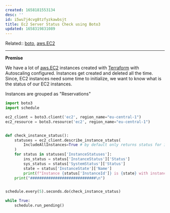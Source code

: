 ```yaml
---
created: 1658181553134
desc: ''
id: i5wu7j4cvg8tzfyzkawbsjt
title: Ec2 Server Status Check using Boto3
updated: 1658319831089
---
```

   
Related::  [boto](../devlog/boto.md), [aws.EC2](../devlog/aws.EC2.md)   
   
   
---   
   
**Premise**   
   
We have a lot of [aws.EC2](../devlog/aws.EC2.md) instances created with [Terraform](../devlog/terraform.md) with Autoscaling configured. Instances get created and deleted all the time. Since, EC2 instances need some time to initialize, we want to know what is the status of our EC2 instances.   
   
Instances are grouped as "Reservations"   
   
```py
import boto3
import schedule

ec2_client = boto3.client('ec2', region_name="eu-central-1")
ec2_resource = boto3.resource('ec2', region_name="eu-central-1")


def check_instance_status():
    statuses = ec2_client.describe_instance_status(
        IncludeAllInstances=True # by default only returns status for instances in "running" state
    )
    for status in statuses['InstanceStatuses']:
        ins_status = status['InstanceStatus']['Status']
        sys_status = status['SystemStatus']['Status']
        state = status['InstanceState']['Name']
        print(f"Instance {status['InstanceId']} is {state} with instance status {ins_status} and system status {sys_status}")
    print("#############################\n")


schedule.every(5).seconds.do(check_instance_status)

while True:
    schedule.run_pending()
```
